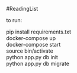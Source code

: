 #ReadingList

to run:

pip install requirements.txt <br />
docker-compose up <br />
docker-compose start<br />
source bin/activate<br />
python app.py db init<br />
python app.py db migrate<br />
